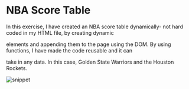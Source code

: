 # NBA Score Table

In this exercise, I have created an NBA score table dynamically- not hard coded in my HTML file, by creating dynamic

elements and appending them to the page using the DOM. By using functions, I have made the code reusable and it can

take in any data. In this case, Golden State Warriors and the Houston Rockets.

![snippet](https://user-images.githubusercontent.com/107364884/201481948-95189854-a4f6-4ab8-9e52-a9711fcbb69a.jpg)


